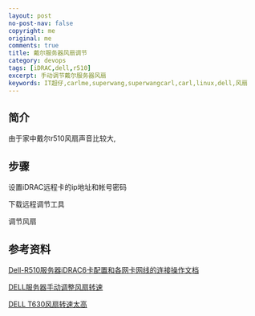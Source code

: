 ```yaml
---
layout: post
no-post-nav: false 
copyright: me
original: me
comments: true
title: 戴尔服务器风扇调节
category: devops
tags: [iDRAC,dell,r510]
excerpt: 手动调节戴尔服务器风扇
keywords: IT超仔,carlme,superwang,superwangcarl,carl,linux,dell,风扇
---
```


## 简介

由于家中戴尔r510风扇声音比较大,

## 步骤

设置iDRAC远程卡的ip地址和帐号密码

下载远程调节工具

调节风扇

## 参考资料

[Dell-R510服务器iDRAC6卡配置和各网卡网线的连接操作文档](https://wenku.baidu.com/view/80fd253ea417866fb94a8e1e.html)

[DELL服务器手动调整风扇转速](https://blog.csdn.net/a1561386524/article/details/105558343)

[DELL T630风扇转速太高](https://blog.csdn.net/albertshi12/article/details/83794368?utm_medium=distribute.pc_relevant.none-task-blog-BlogCommendFromBaidu-1.control&depth_1-utm_source=distribute.pc_relevant.none-task-blog-BlogCommendFromBaidu-1.control)